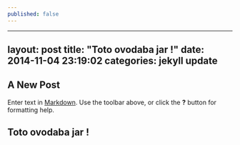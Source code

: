 ```yaml
---
published: false
---
```


---
layout: post
title:  "Toto ovodaba jar !"
date:   2014-11-04 23:19:02
categories: jekyll update
---
## A New Post

Enter text in [Markdown](http://daringfireball.net/projects/markdown/). Use the toolbar above, or click the **?** button for formatting help.

## Toto ovodaba jar !

